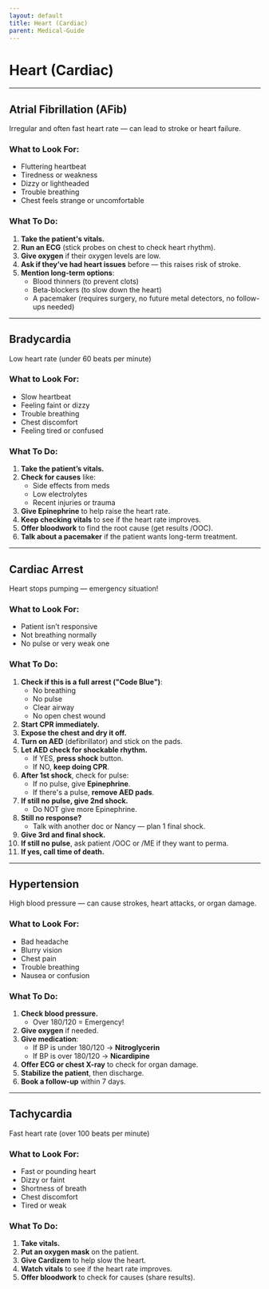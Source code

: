 ```yaml
---
layout: default
title: Heart (Cardiac)
parent: Medical-Guide
---
```


# Heart (Cardiac)

---

## Atrial Fibrillation (AFib)  
Irregular and often fast heart rate — can lead to stroke or heart failure.

### What to Look For:
- Fluttering heartbeat
- Tiredness or weakness
- Dizzy or lightheaded
- Trouble breathing
- Chest feels strange or uncomfortable

### What To Do:
1. **Take the patient's vitals.**
2. **Run an ECG** (stick probes on chest to check heart rhythm).
3. **Give oxygen** if their oxygen levels are low.
4. **Ask if they’ve had heart issues** before — this raises risk of stroke.
5. **Mention long-term options**:
   - Blood thinners (to prevent clots)
   - Beta-blockers (to slow down the heart)
   - A pacemaker (requires surgery, no future metal detectors, no follow-ups needed)

---

## Bradycardia  
Low heart rate (under 60 beats per minute)

### What to Look For:
- Slow heartbeat
- Feeling faint or dizzy
- Trouble breathing
- Chest discomfort
- Feeling tired or confused

### What To Do:
1. **Take the patient’s vitals.**
2. **Check for causes** like:
   - Side effects from meds
   - Low electrolytes
   - Recent injuries or trauma
3. **Give Epinephrine** to help raise the heart rate.
4. **Keep checking vitals** to see if the heart rate improves.
5. **Offer bloodwork** to find the root cause (get results /OOC).
6. **Talk about a pacemaker** if the patient wants long-term treatment.

---

## Cardiac Arrest  
Heart stops pumping — emergency situation!

### What to Look For:
- Patient isn’t responsive
- Not breathing normally
- No pulse or very weak one

### What To Do:
1. **Check if this is a full arrest ("Code Blue")**:
   - No breathing
   - No pulse
   - Clear airway
   - No open chest wound
2. **Start CPR immediately.**
3. **Expose the chest and dry it off.**
4. **Turn on AED** (defibrillator) and stick on the pads.
5. **Let AED check for shockable rhythm.**
   - If YES, **press shock** button.
   - If NO, **keep doing CPR**.
6. **After 1st shock**, check for pulse:
   - If no pulse, give **Epinephrine**.
   - If there's a pulse, **remove AED pads**.
7. **If still no pulse, give 2nd shock.**
   - Do NOT give more Epinephrine.
8. **Still no response?**
   - Talk with another doc or Nancy — plan 1 final shock.
9. **Give 3rd and final shock.**
10. **If still no pulse**, ask patient /OOC or /ME if they want to perma.
11. **If yes, call time of death.**

---

## Hypertension  
High blood pressure — can cause strokes, heart attacks, or organ damage.

### What to Look For:
- Bad headache
- Blurry vision
- Chest pain
- Trouble breathing
- Nausea or confusion

### What To Do:
1. **Check blood pressure.**
   - Over 180/120 = Emergency!
2. **Give oxygen** if needed.
3. **Give medication**:
   - If BP is under 180/120 → **Nitroglycerin**
   - If BP is over 180/120 → **Nicardipine**
4. **Offer ECG or chest X-ray** to check for organ damage.
5. **Stabilize the patient**, then discharge.
6. **Book a follow-up** within 7 days.

---

## Tachycardia  
Fast heart rate (over 100 beats per minute)

### What to Look For:
- Fast or pounding heart
- Dizzy or faint
- Shortness of breath
- Chest discomfort
- Tired or weak

### What To Do:
1. **Take vitals.**
2. **Put an oxygen mask** on the patient.
3. **Give Cardizem** to help slow the heart.
4. **Watch vitals** to see if the heart rate improves.
5. **Offer bloodwork** to check for causes (share results).